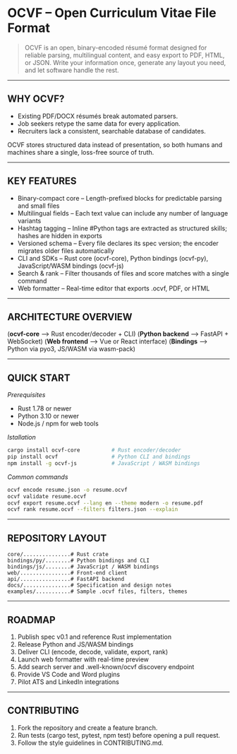 # OCVF – Open Curriculum Vitae File Format

> OCVF is an open, binary-encoded résumé format designed for reliable parsing, multilingual content, and easy export to PDF, HTML, or JSON. Write your information once, generate any layout you need, and let software handle the rest.

-------------------------------------------------------------------------------

## WHY OCVF?

* Existing PDF\/DOCX résumés break automated parsers.
* Job seekers retype the same data for every application.
* Recruiters lack a consistent, searchable database of candidates.

OCVF stores structured data instead of presentation, so both humans and machines share a single, loss-free source of truth.

-------------------------------------------------------------------------------

## KEY FEATURES

* Binary-compact core – Length-prefixed blocks for predictable parsing and small files
* Multilingual fields – Each text value can include any number of language variants
* Hashtag tagging – Inline #Python tags are extracted as structured skills; hashes are hidden in exports
* Versioned schema – Every file declares its spec version; the encoder migrates older files automatically
* CLI and SDKs – Rust core (ocvf-core), Python bindings (ocvf-py), JavaScript/WASM bindings (ocvf-js)
* Search & rank – Filter thousands of files and score matches with a single command
* Web formatter – Real-time editor that exports .ocvf, PDF, or HTML

-------------------------------------------------------------------------------

## ARCHITECTURE OVERVIEW

(**ocvf-core** ⟶ Rust encoder/decoder + CLI)
(**Python backend** ⟶ FastAPI + WebSocket)
(**Web frontend** ⟶ Vue or React interface)
(**Bindings** ⟶ Python via pyo3, JS/WASM via wasm-pack)

-------------------------------------------------------------------------------

## QUICK START

*Prerequisites*
- Rust 1.78 or newer
- Python 3.10 or newer
- Node.js / npm for web tools

*Istallation*
```sh
cargo install ocvf-core          # Rust encoder/decoder
pip install ocvf                 # Python CLI and bindings
npm install -g ocvf-js           # JavaScript / WASM bindings
```

*Common commands*
```sh
ocvf encode resume.json -o resume.ocvf
ocvf validate resume.ocvf
ocvf export resume.ocvf --lang en --theme modern -o resume.pdf
ocvf rank resume.ocvf --filters filters.json --explain
```

-------------------------------------------------------------------------------

## REPOSITORY LAYOUT
```
core/...............# Rust crate
bindings/py/........# Python bindings and CLI
bindings/js/........# JavaScript / WASM bindings
web/................# Front-end client
api/................# FastAPI backend
docs/...............# Specification and design notes
examples/...........# Sample .ocvf files, filters, themes
```

-------------------------------------------------------------------------------

## ROADMAP

1. Publish spec v0.1 and reference Rust implementation
2. Release Python and JS\/WASM bindings
3. Deliver CLI \(encode, decode, validate, export, rank\)
4. Launch web formatter with real-time preview
5. Add search server and .well-known\/ocvf discovery endpoint
6. Provide VS Code and Word plugins
7. Pilot ATS and LinkedIn integrations

-------------------------------------------------------------------------------

## CONTRIBUTING

1. Fork the repository and create a feature branch.
2. Run tests \(cargo test, pytest, npm test\) before opening a pull request.
3. Follow the style guidelines in CONTRIBUTING.md.

